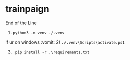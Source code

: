 # trainpaign

End of the Line

1) ```python3 -m venv ./.venv```

if ur on windows :vomit:
2) ```./.venv\Scripts\activate.ps1```

3) ``` pip install -r .\requirements.txt```
